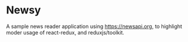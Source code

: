 # Newsy

A sample news reader application using https://newsapi.org, to highlight moder usage of react-redux, and reduxjs/toolkit. 
